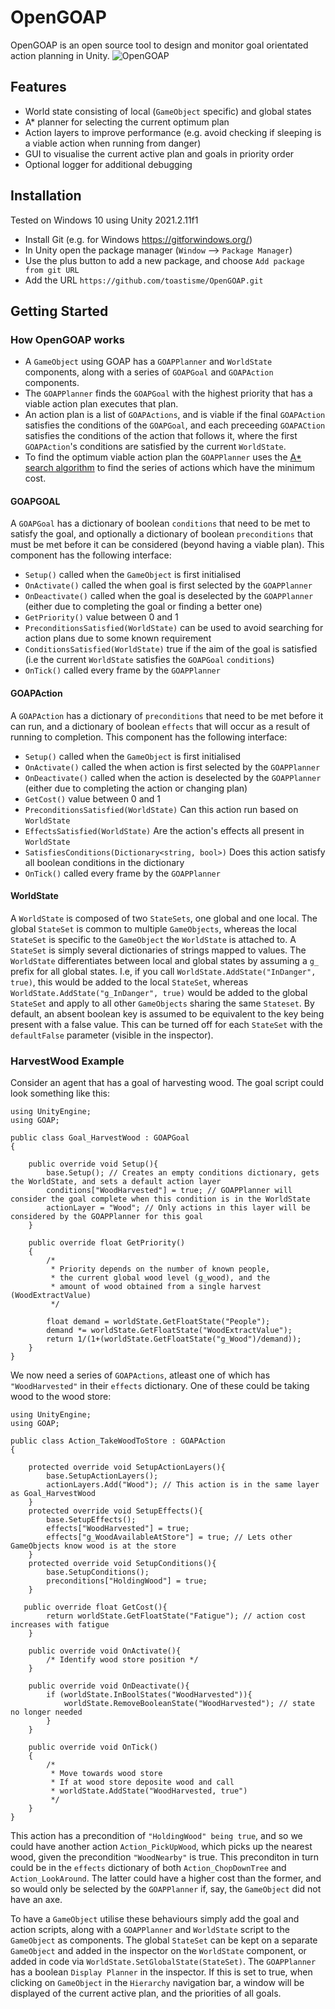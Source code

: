 # OpenGOAP

OpenGOAP is an open source tool to design and monitor goal orientated action planning in Unity.
![OpenGOAP](https://github.com/toastisme/OpenGOAP/blob/main/Assets/Runtime/GOAP/Screenshots/HarvestFoodPlan.PNG?raw=true)

## Features
- World state consisting of local (`GameObject` specific) and global states
- A* planner for selecting the current optimum plan
- Action layers to improve performance (e.g. avoid checking if sleeping is a viable action when running from danger)
- GUI to visualise the current active plan and goals in priority order
- Optional logger for additional debugging

## Installation

Tested on Windows 10 using Unity 2021.2.11f1
- Install Git (e.g. for Windows https://gitforwindows.org/)
- In Unity open the package manager (`Window` --> `Package Manager`)
- Use the plus button to add a new package, and choose `Add package from git URL`
- Add the URL `https://github.com/toastisme/OpenGOAP.git`

## Getting Started

### How OpenGOAP works

- A `GameObject` using GOAP has a `GOAPPlanner` and `WorldState` components, along with a series of `GOAPGoal` and `GOAPAction` components. 
- The `GOAPPlanner` finds the `GOAPGoal` with the highest priority that has a viable action plan executes that plan.
- An action plan is a list of `GOAPActions`, and is viable if the final `GOAPAction` satisfies the conditions of the `GOAPGoal`, and each preceeding `GOAPACtion` satisfies the conditions of the action that follows it, where the first `GOAPAction`'s conditions are satisfied by the current `WorldState`.
- To find the optimum viable action plan the `GOAPPlanner` uses the [A* search algorithm](https://en.wikipedia.org/wiki/A*_search_algorithm) to find 
the series of actions which have the minimum cost.

#### GOAPGOAL

A `GOAPGoal` has a dictionary of boolean `conditions` that need to be met to satisfy the goal, and optionally a dictionary of boolean `preconditions` that must be met before it can be considered (beyond having a viable plan). This component has the following interface:
- `Setup()` called when the `GameObject` is first initialised
- `OnActivate()` called the when goal is first selected by the `GOAPPlanner`
- `OnDeactivate()` called when the goal is deselected by the `GOAPPlanner` (either due to completing the goal or finding a better one)
- `GetPriority()` value between 0 and 1 
- `PreconditionsSatisfied(WorldState)` can be used to avoid searching for action plans due to some known requirement
- `ConditionsSatisfied(WorldState)` true if the aim of the goal is satisfied (i.e the current `WorldState` satisfies the `GOAPGoal` `conditions`)
- `OnTick()` called every frame by the `GOAPPlanner` 

#### GOAPAction

A `GOAPAction` has a dictionary of `preconditions` that need to be met before it can run, and a dictionary of boolean `effects` that will occur as a result of running to completion. This component has the following interface:
- `Setup()` called when the `GameObject` is first initialised
- `OnActivate()` called the when action is first selected by the `GOAPPlanner`
- `OnDeactivate()` called when the action is deselected by the `GOAPPlanner` (either due to completing the action or changing plan)
- `GetCost()` value between 0 and 1
- `PreconditionsSatisfied(WorldState)` Can this action run based on `WorldState`
- `EffectsSatisfied(WorldState)` Are the action's effects all present in `WorldState`
- `SatisfiesConditions(Dictionary<string, bool>)` Does this action satisfy all boolean conditions in the dictionary
- `OnTick()` called every frame by the `GOAPPlanner`

#### WorldState

A `WorldState` is composed of two `StateSets`, one global and one local. The global `StateSet` is common to multiple `GameObjects`, whereas the local
`StateSet` is specific to the `GameObject` the `WorldState` is attached to. A `StateSet` is simply several dictionaries of strings mapped to values. 
The `WorldState` differentiates between local and global states by assuming a `g_` prefix for all global states. 
I.e, if you call `WorldState.AddState("InDanger", true)`, this would be added to the local `StateSet`, whereas `WorldState.AddState("g_InDanger", true)` 
would be added to the global `StateSet` and apply to all other `GameObjects` sharing the same `Stateset`.
By default, an absent boolean key is assumed to be equivalent to the key being present with a false value. This can be turned off for each `StateSet` with the `defaultFalse` parameter (visible in the inspector).

### HarvestWood Example

Consider an agent that has a goal of harvesting wood. The goal script could look something like this:

```
using UnityEngine;
using GOAP;

public class Goal_HarvestWood : GOAPGoal
{

    public override void Setup(){
        base.Setup(); // Creates an empty conditions dictionary, gets the WorldState, and sets a default action layer
        conditions["WoodHarvested"] = true; // GOAPPlanner will consider the goal complete when this condition is in the WorldState
        actionLayer = "Wood"; // Only actions in this layer will be considered by the GOAPPlanner for this goal
    }

    public override float GetPriority()
    {
        /*
         * Priority depends on the number of known people, 
         * the current global wood level (g_wood), and the 
         * amount of wood obtained from a single harvest (WoodExtractValue)
         */
    
        float demand = worldState.GetFloatState("People");
        demand *= worldState.GetFloatState("WoodExtractValue");
        return 1/(1+(worldState.GetFloatState("g_Wood")/demand));
    }
}
```
We now need a series of `GOAPActions`, atleast one of which has `"WoodHarvested"` in their `effects` dictionary. One of these could be taking wood to the wood store:

```
using UnityEngine;
using GOAP;

public class Action_TakeWoodToStore : GOAPAction
{
 
    protected override void SetupActionLayers(){
        base.SetupActionLayers();
        actionLayers.Add("Wood"); // This action is in the same layer as Goal_HarvestWood
    }
    protected override void SetupEffects(){
        base.SetupEffects();
        effects["WoodHarvested"] = true;
        effects["g_WoodAvailableAtStore"] = true; // Lets other GameObjects know wood is at the store
    }
    protected override void SetupConditions(){
        base.SetupConditions();
        preconditions["HoldingWood"] = true;
    }
    
   public override float GetCost(){
        return worldState.GetFloatState("Fatigue"); // action cost increases with fatigue
    }

    public override void OnActivate(){
        /* Identify wood store position */
    }

    public override void OnDeactivate(){
        if (worldState.InBoolStates("WoodHarvested")){
            worldState.RemoveBooleanState("WoodHarvested"); // state no longer needed
        }
    }

    public override void OnTick()
    {
        /*
         * Move towards wood store
         * If at wood store deposite wood and call 
         * worldState.AddState("WoodHarvested, true")
         */
    }
}
```
This action has a precondition of `"HoldingWood" being true`, and so we could have another action `Action_PickUpWood`, which picks up the nearest wood, given the precondition `"WoodNearby"` is true. This preconditon in turn could be in the `effects` dictionary of both `Action_ChopDownTree` and `Action_LookAround`. The latter could have a higher cost than the former, and so would only be selected by the `GOAPPlanner` if, say, the `GameObject` did not have an axe. 

To have a `GameObject` utilise these behaviours simply add the goal and action scripts, along with a `GOAPPlanner` and `WorldState` script to the `GameObject` as components. The global `StateSet` can be kept on a separate `GameObject` and added in the inspector on the `WorldState` component, or added in code via `WorldState.SetGlobalState(StateSet)`. The `GOAPPlanner` has a boolean `Display Planner` in the inspector. If this is set to true, when clicking on `GameObject` in the `Hierarchy` navigation bar, a window will be displayed of the current active plan, and the priorities of all goals.




